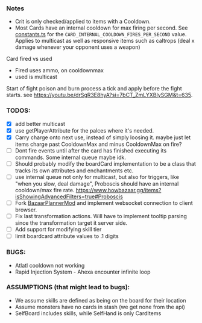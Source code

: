 ### Notes

- Crit is only checked/applied to items with a Cooldown.
- Most Cards have an internal cooldown for max firing per second. See [constants.ts](../engine2/constants.ts) for the `CARD_INTERNAL_COOLDOWN_FIRES_PER_SECOND` value. Applies to multicast as well as responsive items such as caltrops (deal x damage whenever your opponent uses a weapon)

Card fired vs used

- Fired uses ammo, on cooldownmax
- used is multicast

Start of fight poison and burn process a tick and apply before the fight starts. see https://youtu.be/drSgR3E8hyA?si=7bCT_ZmLYXBlySGM&t=635.

### TODOS:

- [x] add better multicast
- [x] use getPlayerAttribute for the palces where it's needed.
- [x] Carry charge onto next use, instead of simply loosing it. maybe just let items charge past CooldownMax and minus CooldownMax on fire?
- [ ] Dont fire events until after the card has finished executing its commands. Some internal queue maybe idk.
- [ ] Should probably modify the boardCard implementation to be a class that tracks its own attributes and enchantments etc.
- [ ] use internal queue not only for multicast, but also for triggers, like "when you slow, deal damage", Proboscis should have an internal cooldown/max fire rate. https://www.howbazaar.gg/items?isShowingAdvancedFilters=true#Proboscis
- [ ] Fork [BazaarPlannerMod](https://github.com/oceanseth/BazaarPlannerMod) and implement websocket connection to client browser.
- [ ] Fix last transformation actions. Will have to implement tooltip parsing since the transformation target it server side.
- [ ] Add support for modifying skill tier
- [ ] limit boardcard attribute values to .1 digits

### BUGS:

- Atlatl cooldown not working
- Rapid Injection System - Ahexa encounter infinite loop

### ASSUMPTIONS (that might lead to bugs):

- We assume skills are defined as being on the board for their location
- Assume monsters have no cards in stash (we get none from the api)
- SelfBoard includes skills, while SelfHand is only CardItems
